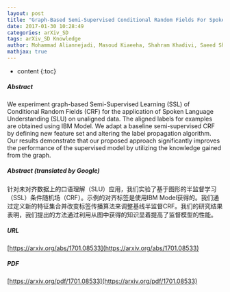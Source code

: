 ```yaml
---
layout: post
title: "Graph-Based Semi-Supervised Conditional Random Fields For Spoken Language Understanding Using Unaligned Data"
date: 2017-01-30 10:28:49
categories: arXiv_SD
tags: arXiv_SD Knowledge
author: Mohammad Aliannejadi, Masoud Kiaeeha, Shahram Khadivi, Saeed Shiry Ghidary
mathjax: true
---
```


* content
{:toc}

##### Abstract
We experiment graph-based Semi-Supervised Learning (SSL) of Conditional Random Fields (CRF) for the application of Spoken Language Understanding (SLU) on unaligned data. The aligned labels for examples are obtained using IBM Model. We adapt a baseline semi-supervised CRF by defining new feature set and altering the label propagation algorithm. Our results demonstrate that our proposed approach significantly improves the performance of the supervised model by utilizing the knowledge gained from the graph.

##### Abstract (translated by Google)
针对未对齐数据上的口语理解（SLU）应用，我们实验了基于图形的半监督学习（SSL）条件随机场（CRF）。示例的对齐标签是使用IBM Model获得的。我们通过定义新的特征集合并改变标签传播算法来调整基线半监督CRF。我们的研究结果表明，我们提出的方法通过利用从图中获得的知识显着提高了监督模型的性能。

##### URL
[https://arxiv.org/abs/1701.08533](https://arxiv.org/abs/1701.08533)

##### PDF
[https://arxiv.org/pdf/1701.08533](https://arxiv.org/pdf/1701.08533)

